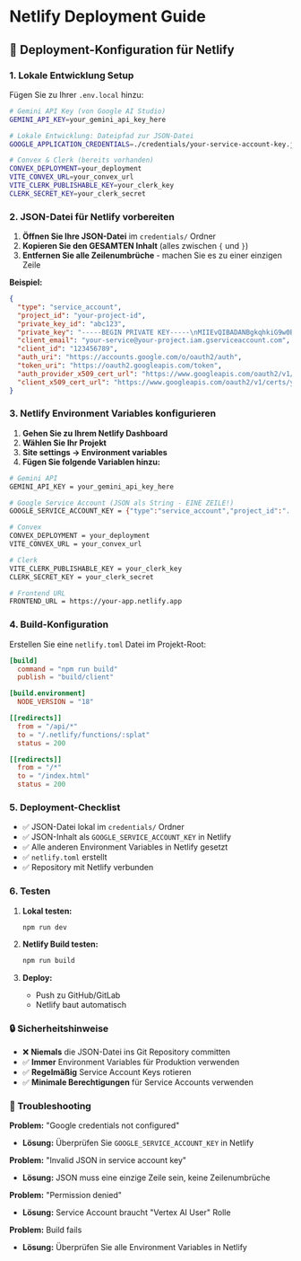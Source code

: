 # Netlify Deployment Guide

## 🚀 Deployment-Konfiguration für Netlify

### 1. Lokale Entwicklung Setup

Fügen Sie zu Ihrer `.env.local` hinzu:

```bash
# Gemini API Key (von Google AI Studio)
GEMINI_API_KEY=your_gemini_api_key_here

# Lokale Entwicklung: Dateipfad zur JSON-Datei
GOOGLE_APPLICATION_CREDENTIALS=./credentials/your-service-account-key.json

# Convex & Clerk (bereits vorhanden)
CONVEX_DEPLOYMENT=your_deployment
VITE_CONVEX_URL=your_convex_url
VITE_CLERK_PUBLISHABLE_KEY=your_clerk_key
CLERK_SECRET_KEY=your_clerk_secret
```

### 2. JSON-Datei für Netlify vorbereiten

1. **Öffnen Sie Ihre JSON-Datei** im `credentials/` Ordner
2. **Kopieren Sie den GESAMTEN Inhalt** (alles zwischen `{` und `}`)
3. **Entfernen Sie alle Zeilenumbrüche** - machen Sie es zu einer einzigen Zeile

**Beispiel:**

```json
{
  "type": "service_account",
  "project_id": "your-project-id",
  "private_key_id": "abc123",
  "private_key": "-----BEGIN PRIVATE KEY-----\nMIIEvQIBADANBgkqhkiG9w0BAQEFAASCBKcwggSjAgEAAoIBAQC...\n-----END PRIVATE KEY-----\n",
  "client_email": "your-service@your-project.iam.gserviceaccount.com",
  "client_id": "123456789",
  "auth_uri": "https://accounts.google.com/o/oauth2/auth",
  "token_uri": "https://oauth2.googleapis.com/token",
  "auth_provider_x509_cert_url": "https://www.googleapis.com/oauth2/v1/certs",
  "client_x509_cert_url": "https://www.googleapis.com/oauth2/v1/certs/your-service%40your-project.iam.gserviceaccount.com"
}
```

### 3. Netlify Environment Variables konfigurieren

1. **Gehen Sie zu Ihrem Netlify Dashboard**
2. **Wählen Sie Ihr Projekt**
3. **Site settings → Environment variables**
4. **Fügen Sie folgende Variablen hinzu:**

```bash
# Gemini API
GEMINI_API_KEY = your_gemini_api_key_here

# Google Service Account (JSON als String - EINE ZEILE!)
GOOGLE_SERVICE_ACCOUNT_KEY = {"type":"service_account","project_id":"..."}

# Convex
CONVEX_DEPLOYMENT = your_deployment
VITE_CONVEX_URL = your_convex_url

# Clerk
VITE_CLERK_PUBLISHABLE_KEY = your_clerk_key
CLERK_SECRET_KEY = your_clerk_secret

# Frontend URL
FRONTEND_URL = https://your-app.netlify.app
```

### 4. Build-Konfiguration

Erstellen Sie eine `netlify.toml` Datei im Projekt-Root:

```toml
[build]
  command = "npm run build"
  publish = "build/client"

[build.environment]
  NODE_VERSION = "18"

[[redirects]]
  from = "/api/*"
  to = "/.netlify/functions/:splat"
  status = 200

[[redirects]]
  from = "/*"
  to = "/index.html"
  status = 200
```

### 5. Deployment-Checklist

- ✅ JSON-Datei lokal im `credentials/` Ordner
- ✅ JSON-Inhalt als `GOOGLE_SERVICE_ACCOUNT_KEY` in Netlify
- ✅ Alle anderen Environment Variables in Netlify gesetzt
- ✅ `netlify.toml` erstellt
- ✅ Repository mit Netlify verbunden

### 6. Testen

1. **Lokal testen:**

   ```bash
   npm run dev
   ```

2. **Netlify Build testen:**

   ```bash
   npm run build
   ```

3. **Deploy:**
   - Push zu GitHub/GitLab
   - Netlify baut automatisch

### 🔒 Sicherheitshinweise

- ❌ **Niemals** die JSON-Datei ins Git Repository committen
- ✅ **Immer** Environment Variables für Produktion verwenden
- ✅ **Regelmäßig** Service Account Keys rotieren
- ✅ **Minimale Berechtigungen** für Service Accounts verwenden

### 🐛 Troubleshooting

**Problem:** "Google credentials not configured"

- **Lösung:** Überprüfen Sie `GOOGLE_SERVICE_ACCOUNT_KEY` in Netlify

**Problem:** "Invalid JSON in service account key"

- **Lösung:** JSON muss eine einzige Zeile sein, keine Zeilenumbrüche

**Problem:** "Permission denied"

- **Lösung:** Service Account braucht "Vertex AI User" Rolle

**Problem:** Build fails

- **Lösung:** Überprüfen Sie alle Environment Variables in Netlify
